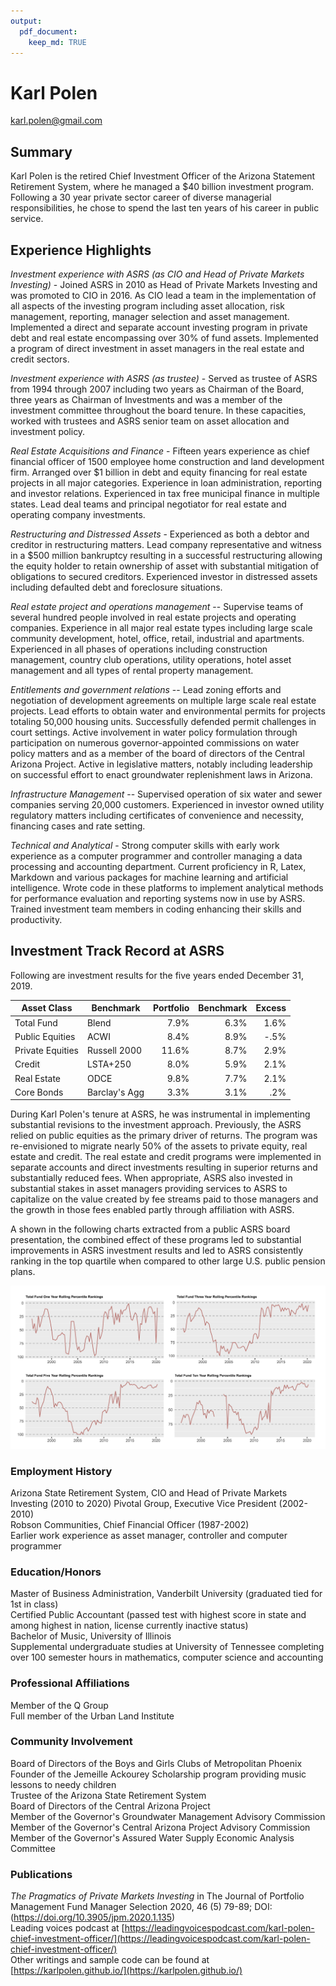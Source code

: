 ```yaml
---
output: 
  pdf_document:
    keep_md: TRUE
---
```



# Karl Polen
karl.polen@gmail.com    


## Summary

Karl Polen is the retired Chief Investment Officer of the Arizona Statement Retirement System, where he managed a $40 billion investment program.  Following a 30 year private sector career of diverse managerial responsibilities, he chose to spend the last ten years of his career in public service.

## Experience Highlights

*Investment experience with ASRS (as CIO and Head of Private Markets Investing)* - Joined ASRS in 2010 as Head of Private Markets Investing and was promoted to CIO in 2016.  As CIO lead a team in the implementation of all aspects of the investing program including asset allocation, risk management, reporting, manager selection and asset management.  Implemented a direct and separate account investing program in private debt and real estate encompassing over 30% of fund assets.  Implemented a program of direct investment in asset managers in the real estate and credit sectors.   

*Investment experience with ASRS (as trustee)* - Served as trustee of ASRS from 1994 through 2007 including two years as Chairman of the Board, three years as Chairman of Investments and was a member of the investment committee throughout the board tenure.  In these capacities, worked with trustees and ASRS senior team on asset allocation and investment policy.    

*Real Estate Acquisitions and Finance* - Fifteen years experience as chief financial officer of 1500 employee home construction and land development firm.  Arranged over $1 billion in debt and equity financing for real estate projects in all major categories.  Experience in loan administration, reporting and investor relations.  Experienced in tax free municipal finance in multiple states.  Lead deal teams and principal negotiator for real estate and operating company investments.

*Restructuring and Distressed Assets* - Experienced as both a debtor and creditor in restructuring matters. Lead company representative and witness in a $500 million bankruptcy resulting in a successful restructuring allowing the equity holder to retain ownership of asset with substantial mitigation of obligations to secured creditors.  Experienced investor in distressed assets including defaulted debt and foreclosure situations.

*Real estate project and operations management* -- Supervise teams of several hundred people involved in real estate projects and operating companies. Experience in all major real estate types including large scale community development, hotel, office, retail, industrial and apartments.  Experienced in all phases of operations including construction management, country club operations, utility operations, hotel asset management and all types of rental property management.  

*Entitlements and government relations*  -- Lead zoning efforts and negotiation of development agreements on multiple large scale real estate projects.  Lead efforts to obtain water and environmental permits for projects totaling 50,000 housing units. Successfully defended permit challenges in court settings. Active involvement in water policy formulation through participation on numerous governor-appointed commissions on water policy matters and as a member of the board of directors of the Central Arizona Project. Active in legislative matters, notably including leadership on successful effort to enact groundwater replenishment laws in Arizona.  

*Infrastructure Management* -- Supervised operation of six water and sewer companies serving 20,000 customers.  Experienced in investor owned utility regulatory matters including certificates of convenience and necessity, financing cases and rate setting. 

*Technical and Analytical* - Strong computer skills with early work experience as a computer programmer and controller managing a data processing and accounting department.  Current proficiency in R, Latex, Markdown and various packages for machine learning and artificial intelligence.   Wrote code in these platforms to implement analytical methods for performance evaluation and reporting systems now in use by ASRS.  Trained investment team members in coding enhancing their skills and productivity.

## Investment Track Record at ASRS
Following are investment results for the five years ended December 31, 2019.  

Asset Class	| Benchmark	| Portfolio|	Benchmark| Excess
------------|----------- | --------:| --------:| -----:|
Total Fund |	Blend	| 7.9%	| 6.3%	| 1.6%|
Public Equities | 	ACWI	| 8.4%	| 8.9%	| -.5%| 
Private Equities | Russell 2000	| 11.6%	| 8.7%	| 2.9%|    
Credit	| LSTA+250 |	8.0%	| 5.9%	| 2.1%|
Real Estate |	ODCE	 | 9.8%	| 7.7%	| 2.1%|   
Core Bonds	| Barclay's Agg	| 3.3%	| 3.1%	| .2%| 

During Karl Polen's tenure at ASRS, he was instrumental in implementing substantial revisions to the investment approach.  Previously, the ASRS relied on public equities as the primary driver of returns.  The program was re-envisioned to migrate nearly 50% of the assets to private equity, real estate and credit.  The real estate and credit programs were implemented in separate accounts and direct investments resulting in superior returns and substantially reduced fees.  When appropriate, ASRS also invested in substantial stakes in asset managers providing services to ASRS to capitalize on the value created by fee streams paid to those managers and the growth in those fees enabled partly through affiliation with ASRS.  

A shown in the following charts extracted from a public ASRS board presentation, the combined effect of these programs led to substantial improvements in ASRS investment results and led to ASRS consistently ranking in the top quartile when compared to other large U.S. public pension plans. 

![](asrs_ranking.png)

### Employment History
Arizona State Retirement System, CIO and Head of Private Markets Investing (2010 to 2020)
Pivotal Group, Executive Vice President (2002-2010)     
Robson Communities, Chief Financial Officer (1987-2002)    
Earlier work experience as asset manager, controller and computer programmer    

### Education/Honors
Master of Business Administration, Vanderbilt University (graduated tied for 1st in class)    
Certified Public Accountant (passed test with highest score in state and among highest in nation, license currently inactive status)    
Bachelor of Music, University of Illinois    
Supplemental undergraduate studies at University of Tennessee completing over 100 semester hours in mathematics, computer science and accounting 

### Professional Affiliations
Member of the Q Group    
Full member of the Urban Land Institute    

### Community Involvement
Board of Directors of the Boys and Girls Clubs of Metropolitan Phoenix    
Founder of the Jemeille Ackourey Scholarship program providing music lessons to needy children    
Trustee of the Arizona State Retirement System     
Board of Directors of the Central Arizona Project    
Member of the Governor's Groundwater Management Advisory Commission     
Member of the Governor's Central Arizona Project Advisory Commission     
Member of the Governor's Assured Water Supply Economic Analysis Committee    

### Publications
*The Pragmatics of Private Markets Investing* in The Journal of Portfolio Management Fund Manager Selection 2020, 46 (5) 79-89; DOI: (https://doi.org/10.3905/jpm.2020.1.135)     
Leading voices podcast at [https://leadingvoicespodcast.com/karl-polen-chief-investment-officer/](https://leadingvoicespodcast.com/karl-polen-chief-investment-officer/)    
Other writings and sample code can be found at [https://karlpolen.github.io/](https://karlpolen.github.io/) 


